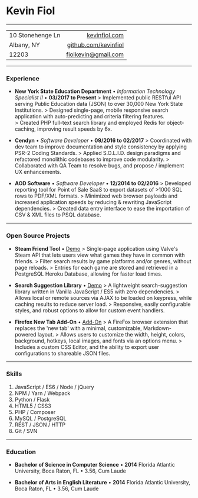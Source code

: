 # Kevin Fiol

---

|                   |                                                         |
|-------------------|--------------------------------------------------------:|
| 10 Stonehenge Ln  | [kevinfiol.com](http://www.kevinfiol.com)               |
| Albany, NY        | [github.com/kevinfiol](http://www.github.com/kevinfiol) |
| 12203             | [fiolkevin@gmail.com](mailto:fiolkevin@gmail.com)       |

---

### Experience

* **New York State Education Department** • *Information Technology Specialist II* • __03/2017 to Present__
    \> Implemented public RESTful API serving Public Education data (JSON) to over 30,000 New York State Institutions.
    \> Designed single-page, mobile responsive search application with auto-predicting and criteria filtering features.  
    \> Created PHP full-text search library and employed Redis for object-caching, improving result speeds by 6x.

* **Cendyn** • *Software Developer* • __09/2016 to 02/2017__
    \> Coordinated with dev team to improve documentation and style consistency by applying PSR-2 Coding Standards.
    \> Applied S.O.L.I.D. design paradigms and refactored monolithic codebases to improve code modularity.
    \> Collaborated with QA Team to resolve bugs, and propose / implement UX enhancements.

* **AOD Software** • *Software Developer* • __12/2014 to 02/2016__
    \> Developed reporting tool for Point of Sale SaaS to export datasets of >1000 SQL rows to PDF/XML formats.
    \> Minimized web browser payloads and increased application speeds by reducing & rewriting JavaScript dependencies. 
    \> Created data entry interface to ease the importation of CSV & XML files to PSQL database.

---

### Open Source Projects

* **Steam Friend Tool** • [Demo](https://kevinfiol.herokuapp.com/steam/)
    \> Single-page application using Valve's Steam API that lets users view what games they have in common with friends.
    \> Filter search results by game platforms and/or genres, without page reloads.
    \> Entries for each game are stored and retrieved in a PostgreSQL Heroku Database, allowing for faster load times.

* **Search Suggestion Library** • [Demo](https://kevinfiol.com/otto/)
    \> A lightweight search-suggestion library written in Vanilla JavaScript / ES5 with zero dependencies.
    \> Allows local or remote sources via AJAX to be loaded on keypress, while caching results to reduce server load.
    \> Responsive, easily configurable styles, and robust options to allow for custom event handlers.

* **Firefox New Tab Add-On** • [Add-On](https://addons.mozilla.org/en-US/firefox/addon/colm/)
    \> A FireFox browser extension that replaces the 'new tab' with a minimal, customizable, Markdown-powered layout.
    \> Allows users to customize the width, height, colors, background, hotkeys, local images, and fonts via an options menu.
    \> Includes a custom CSS Editor, and the ability to export user configurations to shareable JSON files.

---

### Skills

1. JavaScript / ES6 / Node / jQuery
1. NPM / Yarn / Webpack
1. Python / Flask
1. HTML5 / CSS3
1. PHP / Composer
1. MySQL / PostgreSQL
1. REST / JSON / HTTP
1. Git / SVN

---

### Education

* **Bachelor of Science in Computer Science** • __2014__
    Florida Atlantic University, Boca Raton, FL • 3.56, Cum Laude

* **Bachelor of Arts in English Literature** • __2014__
    Florida Atlantic University, Boca Raton, FL • 3.56, Cum Laude
